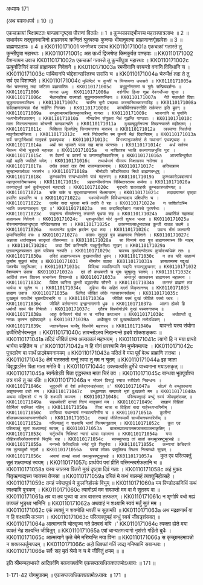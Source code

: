अध्यायः 171

(अथ बकवधपर्व ॥ 10 ॥)

एकचक्रायां भिक्षामटतः पाण्डवान्दृष्ट्वा पौराणां वितर्कः ॥ 1 ॥ कुम्भकाराद्भीमस्य महत्तरपात्रलाभः ॥ 2 ॥ सभार्यस्य तद्गृहस्वामिनो ब्राह्मणस्य क्रन्दितं श्रुतवत्याः कुन्त्याः भीमानुमत्या ब्राह्मणान्तर्गृहप्रवेशः ॥ 3 ॥ ब्राह्मणप्रलापः ॥ 4 ॥
KK0110171001	जनमेजय उवाच 
KK0110171001a	एकचक्रां गतास्ते तु कुन्तीपुत्रा महारथाः ।
KK0110171001c	अत ऊर्ध्वं द्विजश्रेष्ठ किमकुर्वत पाण्डवाः ॥
KK0110171002	वैशम्पायन उवाच 
KK0110171002a	एकचक्रां गतास्ते तु कुन्तीपुत्रा महारथाः ।
KK0110171002c	ऊषुर्नातिचिरं कालं ब्राह्मणस्य निवेशने ॥
KK0110171003a	रमणीयानि पश्यन्तो वनानि विविधानि च ।
KK0110171003c	पार्थिवानपि चोद्देशान्सरितश्च सरांसि च ॥
KK0110171004a	चेरुर्भैक्षंं तदा ते तु सर्व एव विशाम्पते ।
KK0110171004c	`युधिष्ठिरं च कुन्तीं च चिन्तयन्त उपासते ॥
KK0110171005a	भैक्षं चरन्तस्तु तदा जटिला ब्रह्मचारिणः ।
KK0110171005c	बभूवुर्नागराणां च गुणैः सम्प्रियदर्शनाः ॥
KK0110171006	नागरा ऊचुः 
KK0110171006a	दर्शनीया द्विजाः शुभ्रा देवगर्भोपमाः शुभाः ।
KK0110171006c	भैक्षानर्हाश्च राज्यार्हाः सुकुमारास्तपस्विनः ॥
KK0110171007a	नैते यथार्थतो विप्राः सुकुमारास्तपस्विनः ।
KK0110171007c	चरन्ति भूमौ प्रच्छन्नाः कस्माच्चित्कारणादिह ॥
KK0110171008a	सर्वलक्षणसम्पन्ना भैक्षं नार्हन्ति नित्यशः ।
KK0110171008c	कार्यार्थिनश्चरन्तीति तर्कयन्त इति ब्रुवन् ॥
KK0110171009a	बन्धूनामागमान्नित्यमुपचारैस्तु नागराः ।
KK0110171009c	भाजनानि च पूर्णानि भक्ष्यभोज्यैरकारयन् ॥
KK0110171010a	मौनव्रतेन संयुक्ता भैक्षं गृह्णन्ति पाण्डवाः ।
KK0110171010c	माता चिरगतान्ज्ञात्वा शोचन्ती पाण्डवान्प्रति ॥
KK0110171011a	दुःखाश्रुपूर्णनयना लिखन्त्यास्ते महीतलम् ।
KK0110171011c	भिक्षित्वा द्विजगेहेषु चिन्तयन्तश्च मातरम् ॥
KK0110171012a	त्वरमाणा निवर्तन्ते मातृगौरवयन्त्रिताः ।
KK0110171012c	मात्रे निवेदयन्ति स्म कुन्त्यै भैक्षं दिवानिशम् ॥
KK0110171013a	सर्वं सम्पूर्णभैक्षान्नं मातृदत्तं पृथक्पृथक् ।
KK0110171013c	विभज्याभुञ्जतेष्टं ते यथाभागं पृथक्पृथक् ॥
KK0110171014a	अर्धं स्म भुञ्जते पञ्च सह मात्रा परन्तपाः ।
KK0110171014c	अर्धं सर्वस्य भैक्षस्य भीमो भुङ्क्ते महाबलः ॥
KK0110171015a	स नाशितश्च भवति कल्याणान्नभुजिः पुरा ।
KK0110171015c	स वैवर्ण्यं च कार्श्यं च जगामातृप्तिकारितम् ॥
KK0110171016a	आज्यबिन्दुर्यथा वह्नौ महति ज्वलिते भवेत् ।
KK0110171016c	तथार्धभागं भीमस्य भिक्षान्नस्य नरोत्तम ॥
KK0110171017a	तथैव वसतां तत्र तेषां राजन्महात्मनाम् ।
KK0110171017c	अतिचक्राम सुमहान्कालोऽथ भरतर्षभ ॥
KK0110171018a	भीमोऽपि क्रीडयित्वाथ मिथो ब्राह्मणबन्धुषु ।
KK0110171018c	कुम्भकारेण सम्बन्धाल्लेभे पात्रं महत्तरम् ॥
KK0110171019a	कुम्भकारोऽददात्पात्रं महत्कृत्वातिमात्रकम् ।
KK0110171019c	प्रहसन्भीमसेनाय विस्मितस्तस्य कर्मणा ॥
KK0110171020a	तस्याद्भुतं कर्म कुर्वन्मृद्भारं महदाददे ।
KK0110171020c	मृद्भारैः शतसाहस्रैः कुम्भकारमतोषयत् ॥
KK0110171021a	चक्रे चक्रे च मृद्भाण्डान्सततं भैक्षमाचरन् ।
KK0110171021c	तदादायागतं दृष्ट्वा हसन्ति प्रहसन्ति च ॥
KK0110171022a	भक्ष्यभोज्यानि विविधान्यादाय प्रक्षिपन्ति च ।
KK0110171022c	एवमेव सदा भुक्त्वा मात्रे वदति वै रहः ।
KK0110171022e	न चाशितोऽस्मि भवति कल्याणान्नभृतः पुरा ॥'
KK0110171023a	ततः कदाचिद्भैक्षाय गतास्ते पुरषर्षभाः ।
KK0110171023c	सङ्गत्य भीमसेनस्तु तत्रास्ते पृथया सह ॥
KK0110171024a	अथार्तिजं महाशब्दं ब्राह्मणस्य निवेशने ।
KK0110171024c	भृशमुत्पतितं घोरं कुन्ती शुश्राव भारत ॥
KK0110171025a	रोरुयमाणांस्तान्दृष्ट्वा परिदेवयतश्च सा ।
KK0110171025c	कारुण्यात्साधुभावाच्च कुन्ती राजन्न चक्षमे ॥
KK0110171026a	मथ्यमानेव दुःखेन हृदयेन पृथा तदा ।
KK0110171026c	उवाच भीमं कल्याणी कृपान्वितमिदं वचः ॥
KK0110171027a	वसामः सुसुखं पुत्र ब्राह्मणस्य निवेशने ।
KK0110171027c	अज्ञाता धार्तराष्ट्रस्य सत्कृतां वीतमन्यवः ॥
KK0110171028a	सा चिन्तये सदा पुत्र ब्राह्मणस्यास्य किं न्वहम् ॥
KK0110171028c	कदा प्रियं करिष्यामि यत्कुर्युरुषिताः सुखम् ॥
KK0110171029a	एतावान्पुरुषस्तात कृतं यस्मिन्न नश्यति ।
KK0110171029c	यावच्च कुर्यादन्योऽस्य कुर्यादभ्यधिकं ततः ॥
KK0110171030a	तदिदं ब्राह्मणस्यास्य दुःखमापतितं ध्रुवम् ।
KK0110171030c	न तत्र यदि साहाय्यं कुर्याम सुकृतं भवेत् ॥
KK0110171031	भीमसेन उवाच 
KK0110171031a	ज्ञायतामस्य यद्दुःखं यतश्चैव समुत्थितम् ।
KK0110171031c	विदित्वा व्यवसिष्यामि यद्यपि स्यात्सुदुष्करम् ॥
KK0110171032	वैशम्पायन उवाच 
KK0110171032a	एवं तौ कथयन्तौ च भूयः सुश्रुवतुः स्वनम् ।
KK0110171032c	आर्तिजं तस्य विप्रस्य सभार्यस्य विशाम्पते ॥
KK0110171033a	अन्तःपुरं ततस्तस्य ब्राह्मणस्य महात्मनः ।
KK0110171033c	विवेश त्वरिता कुन्ती बद्धवत्सेव सौरभी ॥
KK0110171034a	ततस्तं ब्राह्मणं तत्र भार्यया च सुतेन च ।
KK0110171034c	दुहित्रा चैव सहितं ददर्श विकृताननम् ॥
KK0110171035	ब्राह्मण उवाच 
KK0110171035a	धिगिदं जीवितं लोके गतसारमनर्थकम् ।
KK0110171035c	दुःखमूलं पराधीनं भृशमप्रियभागि च ॥
KK0110171036a	जीविते परमं दुःखं जीविते परमो ज्वरः ।
KK0110171036c	जीविते वर्तमानस्य द्वन्द्वानामागमो ध्रुवः ॥
KK0110171037a	आत्मा ह्येको हि धर्मार्थौ कामं चैव निषेवते ।
KK0110171037c	एतैश्च विप्रयोगोऽपि दुःखं परमनन्तकम् ॥
KK0110171038a	आहुः केचित्परं मोक्षं स च नास्ति कथञ्चन ।
KK0110171038c	अर्थप्राप्तौ तु नरकः कृत्स्न एवोपपद्यते ॥
KK0110171039a	अर्थेप्सुता परं दुःखमर्थप्राप्तौ ततोऽधिकम् ।
KK0110171039c	जातस्नेहस्य चार्थेषु विप्रयोगे महत्तरम् ॥
KK0110171040a	`यावन्तो यस्य संयोगा द्रव्यैरिष्टैर्भवन्त्युत ।
KK0110171040c	तावन्तोऽस्य निखन्यन्ते हृदये शोकशङ्कवः ॥
KK0110171041a	तदिदं जीवितं प्राप्य अल्पकालं महाभयम् ।
KK0110171041c	त्यागो हि न मया प्राप्तो भार्यया सहितेन च ॥'
KK0110171042a	न हि योगं प्रपश्यामि येन मुच्येयमापदः ।
KK0110171042c	पुत्रदारेण वा सार्धं प्राद्रवेयमनामयम् ॥
KK0110171043a	यतितं वै मया पूर्वं वेत्थ ब्राह्मणि तत्तथा ।
KK0110171043c	क्षेमं यतस्ततो गन्तुं त्वया तु मम न श्रुतम् ॥
KK0110171044a	इह जाता विवृद्धाऽस्मि पिता माता ममेति वै ।
KK0110171044c	उक्तवत्यसि दुर्मेधे याच्यमाना मयाऽसकृत् ॥
KK0110171045a	स्वर्गतोऽपि पिता वृद्धस्तथा माता चिरं तव ।
KK0110171045c	बान्धवा भूतपूर्वाश्च तत्र वासे तु का रतिः ॥
KK0110171046a	`न भोजनं विरुद्धं स्यान्न स्त्रीदेशो निबन्धनः ।
KK0110171046c	सुदूरमपि तं देशं व्रजेद्गरुडहंसवत् ॥'
KK0110171047a	सोऽयं ते बन्धुकामाया अशृण्वन्त्या वचो मम ।
KK0110171047c	बन्धुप्रणाशः सम्प्राप्तो भृशं दुःखकरो मम ॥
KK0110171048a	अथवा मद्विनाशो यं न हि शक्ष्यामि कञ्चन ।
KK0110171048c	परित्यक्तुमहं बन्धुं स्वयं जीवन्नृशंसवत् ॥
KK0110171049a	सहधर्मचरीं दान्तां नित्यं मातृसमां मम ।
KK0110171049c	सखायं विहितां देवैर्नित्यं परमिकां गतिम् ॥
KK0110171050a	पित्रा मात्रा च विहितां सदा गार्हस्थ्यभागिनीम् ।
KK0110171050c	वरयित्वा यथान्यायं मन्त्रवत्परिणीय च ॥
KK0110171051a	कुलीनां शीलसम्पन्नामपत्यजननीमपि ।
KK0110171051c	त्वामहं जीवितस्यार्थे साध्वीमनपकारिणीम् ॥
KK0110171052a	परित्यक्तुं न शक्ष्यामि भार्यां नित्यमनुव्रताम् ।
KK0110171052c	कुत एव परित्यक्तुं सुतां शक्ष्याम्यहं स्वयम् ॥
KK0110171053a	बालामप्राप्तवयसमजातव्यञ्जनाकृतिम् ।
KK0110171053c	भर्तुरर्थाय निक्षिप्तां न्यासं धात्रा महात्मना ॥
KK0110171054a	यया दौहित्रजाँल्लोकानाशंसे पितृभिः सह ।
KK0110171054c	स्वयमुत्पाद्य तां बालां कथमुत्स्रष्टुमुत्सहे ॥
KK0110171055a	मन्यन्ते केचिदधिकं स्नेहं पुत्रे पितुर्नराः ।
KK0110171055c	कन्यायां केचिदपरे मम तुल्यावुभौ स्मृतौ ॥
KK0110171056a	यस्यां लोकाः प्रसूतिश्च स्थिता नित्यमथो सुखम् ।
KK0110171056c	अपापां तामहं बालां कथमुत्स्रष्टुमुत्सहे ॥
KK0110171057a	`कुत एव परित्यक्तुं सुतं शक्ष्याम्यहं स्वयम् ।
KK0110171057c	प्रार्थयेयं परां प्रीतिं यस्मिन्स्वर्गफलानि च ॥
KK0110171058a	यस्य जातस्य पितरो मुखं दृष्ट्वा दिवं गताः ।
KK0110171058c	अहं मुक्तः पितृऋणाद्यस्य जातस्य तेजसा ॥
KK0110171059a	दयितं मे कथं बालमहं त्यक्तुमिहोत्सहे ।
KK0110171059c	तमहं ज्येष्ठपुत्रं मे कुलनिर्हारकं विभुम् ॥
KK0110171060a	मम पिण्डोदकनिधिं कथं त्यक्ष्यामि पुत्रकम् ।
KK0110171060c	त्यागोऽयं मम सम्प्राप्तो मम वा मे सुतस्य वा ॥
KK0110171061a	तव वा तव पुत्र्या वा अत्र वासस्य तत्फलम् ।
KK0110171061c	न शृणोषि वचो मह्यं तत्फलं भुङ्क्ष्व भामिनि ॥
KK0110171062a	अथवाहं न शक्ष्यामि स्वयं मर्तुं सुतं मम ।
KK0110171062c	एकं त्यक्तुं न शक्नोति भवतीं च सुतामपि ॥
KK0110171063a	अथ मद्रक्षणार्थं वा न हि शक्ष्यामि कञ्चन ।
KK0110171063c	परित्यक्तुमहं बन्धुं स्वयं जीवन्नृशंसवत् ॥
KK0110171064a	आत्मानमपि चोत्सृज्य गते प्रेतवशं मयि ।'
KK0110171064c	त्यक्ता ह्येते मया व्यक्तं नेह शक्ष्यन्ति जीवितुम् ॥
KK0110171065a	एषां चान्यतमत्यागो नृशंसो गर्हितो बुधैः ।
KK0110171065c	आत्मत्यागे कृते चेमे मरिष्यन्ति मया विना ॥
KK0110171066a	स कृच्छ्रामहमापन्नो न शक्तस्तर्तुमापदम् ।
KK0110171066c	अहो धिक्कां गतिं त्वद्य गमिष्यामि सबान्धवः ।
KK0110171066e	सर्वैः सह मृतं श्रेयो न च मे जीवितुं क्षमम् ॥ ॥

इति श्रीमन्महाभारते आदिपर्वणि बकवचपर्वणि एकसप्तत्यधिकशततमोऽध्यायः ॥ 171 ॥

1-171-42 योगमुपायम् ॥ एकसप्तत्यधिकशततमोऽध्यायः ॥ 171 ॥
